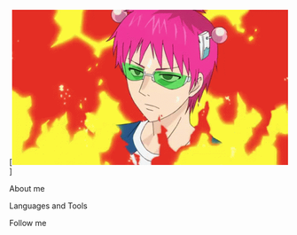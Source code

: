 [![Header](https://github.com/SharapaGorg/SharapaGorg/blob/main/assets/saiki-kusuo-saiki-k.gif)]

About me

Languages and Tools

Follow me